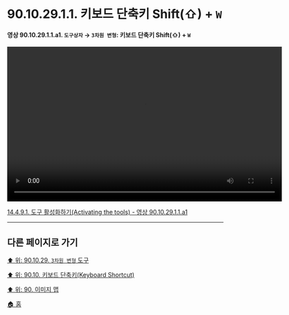# 90.10.29.1.1. 키보드 단축키 Shift(⇧) + `W`

<a id="90-10-29-01-01-a1"></a>

#### 영상 90.10.29.1.1.a1. `도구상자` → `3차원 변형`: 키보드 단축키 Shift(⇧) + `W`
<video controls="controls" width="640" height="360" src="https://github.com/wonder13662/gimp/assets/15767104/fdc9056e-9eb5-4bd6-a837-f364b521d083"></video>

[14.4.9.1. 도구 활성화하기(Activating the tools) - 영상 90.10.29.1.1.a1](./14-04-09-01-activating_the_tool.md#90-10-29-01-01-a1)

***

## 다른 페이지로 가기

[⬆️ 위: 90.10.29. `3차원 변형` 도구](./90-10-28-00-perspective.md)

[⬆️ 위: 90.10. 키보드 단축키(Keyboard Shortcut)](./90-10-00-keyboard_shortcut.md)

[⬆️ 위: 90. 이미지 맵](./90-00-image-map.md)

[🏠 홈](./00-home.md)